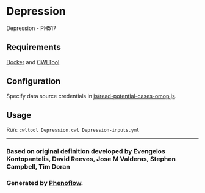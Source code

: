 # Depression

Depression - PH517

## Requirements

[Docker](https://docs.docker.com/install/) and [CWLTool](https://github.com/common-workflow-language/cwltool#install)

## Configuration

Specify data source credentials in [js/read-potential-cases-omop.js](js/read-potential-cases-omop.js).

## Usage

Run: `cwltool Depression.cwl Depression-inputs.yml`

***

### Based on original definition developed by Evengelos Kontopantelis, David Reeves, Jose M Valderas, Stephen Campbell, Tim Doran
### Generated by [Phenoflow](https://kclhi.org/phenoflow).
